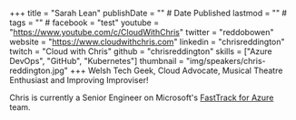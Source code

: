+++
title = "Sarah Lean"
publishDate = "" # Date Published
lastmod = "" #
tags = "" #
facebook = "test"
youtube = "https://www.youtube.com/c/CloudWithChris"
twitter = "reddobowen"
website = "https://www.cloudwithchris.com"
linkedin = "chrisreddington"
twitch = "Cloud with Chris"
github = "chrisreddington"
skills = ["Azure DevOps", "GitHub", "Kubernetes"]
thumbnail = "img/speakers/chris-reddington.jpg"
+++
Welsh Tech Geek, Cloud Advocate, Musical Theatre Enthusiast and Improving Improviser!

Chris is currently a Senior Engineer on Microsoft's [FastTrack for Azure](https://azure.microsoft.com/en-gb/programs/azure-fasttrack/) team.